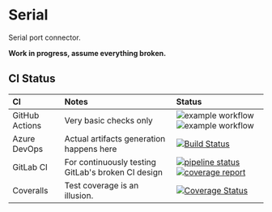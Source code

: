 # Serial

Serial port connector.

**Work in progress, assume everything broken.**

## CI Status

| CI | Notes | Status |
| :----- | :----- | :----- |
| GitHub Actions | Very basic checks only | ![example workflow](https://github.com/Jamesits/serial/actions/workflows/build.yml/badge.svg) ![example workflow](https://github.com/Jamesits/serial/actions/workflows/unit-test.yml/badge.svg) |
| Azure DevOps | Actual artifacts generation happens here | [![Build Status](https://dev.azure.com/nekomimiswitch/General/_apis/build/status/serial?branchName=master)](https://dev.azure.com/nekomimiswitch/General/_build/latest?definitionId=92&branchName=master) |
| GitLab CI | For continuously testing GitLab's broken CI design | [![pipeline status](https://gitlab.com/Jamesits/serial/badges/master/pipeline.svg)](https://gitlab.com/Jamesits/serial/-/commits/master) [![coverage report](https://gitlab.com/Jamesits/serial/badges/master/coverage.svg)](https://gitlab.com/Jamesits/serial/-/commits/master) |
| Coveralls | Test coverage is an illusion. | [![Coverage Status](https://coveralls.io/repos/github/Jamesits/serial/badge.svg?branch=master)](https://coveralls.io/github/Jamesits/serial?branch=master) |
